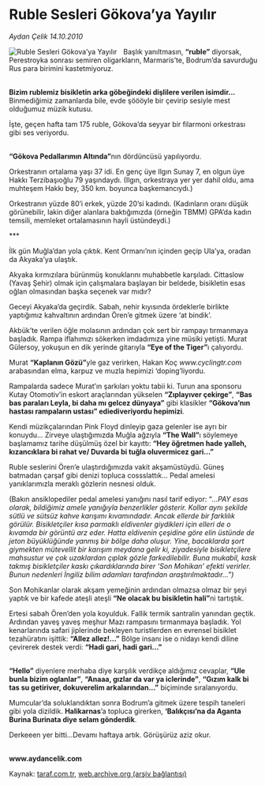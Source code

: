 # Ruble Sesleri Gökova’ya Yayılır

*Aydan Çelik 14.10.2010*

<div class="yazi"><img align="left" alt="Ruble Sesleri Gökova’ya Yayılır" border="0" src="http://www.taraf.com.tr/fotoraflar/makaleler/ruble-sesleri-gokova-ya-yayilir_6049_orijinal.jpg" style="border-right-width:10px; border-color:#FFFFFF"/><p>Başlık yanıltmasın, <b>“ruble”</b> diyorsak, Perestroyka sonrası semiren oligarkların, Marmaris’te, Bodrum’da savurduğu Rus para birimini kastetmiyoruz.</p>
<p><b><br/>Bizim rublemiz bisikletin arka göbeğindeki dişlilere verilen isimdir...</b> Binmediğimiz zamanlarda bile, evde şöööyle bir çevirip sesiyle mest olduğumuz müzik kutusu.</p>
<p>İşte, geçen hafta tam 175 ruble, Gökova’da seyyar bir filarmoni orkestrası gibi ses veriyordu. </p>
<p><b><br/>“Gökova Pedallarımın Altında”</b>nın dördüncüsü yapılıyordu.</p>
<p>Orkestranın ortalama yaşı 37 idi. En genç üye Ilgın Sunay 7, en olgun üye Hakkı Terzibaşıoğlu 79 yaşındaydı. (Ilgın, orkestraya yer yer dahil oldu, ama muhteşem Hakkı bey, 350 km. boyunca başkemancıydı.)</p>
<p>Orkestranın yüzde 80’i erkek, yüzde 20’si kadındı. (Kadınların oranı düşük görünebilir, lakin diğer alanlara baktığımızda (örneğin TBMM) GPA’da kadın temsili, memleket ortalamasının hayli üstündeydi.)          </p>
<p>***</p>
<p>İlk gün Muğla’dan yola çıktık. Kent Ormanı’nın içinden geçip Ula’ya, oradan da Akyaka’ya ulaştık. </p>
<p>Akyaka kırmızılara bürünmüş konuklarını muhabbetle karşıladı. Cittaslow (Yavaş Şehir) olmak için çalışmalara başlayan bir beldede, bisikletin esas oğlan olmasından başka seçenek var mıdır?</p>
<p>Geceyi Akyaka’da geçirdik. Sabah, nehir kıyısında ördeklerle birlikte yaptığımız kahvaltının ardından Ören’e gitmek üzere ‘at bindik’.</p>
<p>Akbük’te verilen öğle molasının ardından çok sert bir rampayı tırmanmaya başladık. Rampa iflahımızı sökerken imdadımıza yine müsiki yetişti. Murat Gülersoy, yokuşun en dik yerinde gitarıyla <b>“Eye of the Tiger”</b>ı çalıyordu. </p>
<p>Murat <b>“Kaplanın Gözü”</b>yle gaz verirken, Hakan Koç <i>www.cyclingtr.com</i> arabasından elma, karpuz ve muzla hepimizi ‘doping’liyordu. </p>
<p>Rampalarda sadece Murat’ın şarkıları yoktu tabii ki. Turun ana sponsoru Kutay Otomotiv’in eskort araçlarından yükselen <b>“Zıplayıver çekirge”</b>, <b>“Bas bas paraları Leyla, bi daha mı gelcez dünyaya”</b> gibi klasikler <b>“Gökova’nın hastası rampaların ustası” ediediveriyordu hepimizi</b>. </p>
<p>Kendi müzikçalarından Pink Floyd dinleyip gaza gelenler ise ayrı bir konuydu... Zirveye ulaştığımızda Muğla ağzıyla <b>“The Wall”</b>ı söylemeye başlamamız tarihe düşülmüş özel bir kayıttı: <b>“Hey öğretmen hade yalleh, kızancıklara bi rahat ve/ Duvarda bi tuğla oluvermicez gari...”</b> </p>
<p>Ruble seslerini Ören’e ulaştırdığımızda vakit akşamüstüydü. Güneş batmadan çarşaf gibi denizi topluca cossslattık... Pedal amelesi yanıklarımızla meraklı gözlerin nesnesi olduk. </p>
<p>(Bakın ansiklopediler pedal amelesi yanığını nasıl tarif ediyor: “<i>...PAY esas olarak, bildiğimiz amele yanığıyla benzerlikler gösterir. Kollar aynı şekilde sütlü ve sütsüz kahve karışımı kıvamındadır. Ancak ellerde bir farklılık görülür. Bisikletçiler kısa parmaklı eldivenler giydikleri için elleri de o kıvamda bir görüntü arz eder. Hatta eldivenin çeşidine göre elin üstünde de jeton büyüklüğünde yanmış bir bölge daha oluşur. Yine, bacaklarda şort giymekten mütevellit bir karışım meydana gelir ki, ziyadesiyle bisikletçilere mahsustur ve çok uzaklardan çıplak gözle farkedilebilir. Buna mukabil, kask takmış bisikletçiler kaskı çıkardıklarında birer ‘Son Mohikan’ efekti verirler. Bunun nedenleri İngiliz bilim adamları tarafından araştırılmaktadır...”)</i></p>
<p>Son Mohikanlar olarak akşam yemeğinin ardından olmazsa olmaz bir şeyi yaptık ve bir kafede ateşli ateşli <b>“Ne olacak bu bisikletin hali”</b>ni tartıştık. </p>
<p>Ertesi sabah Ören’den yola koyulduk. Fallik termik santralin yanından geçtik. Ardından yaveş yaveş meşhur Mazı rampasını tırmanmaya başladık. Yol kenarlarında safari jiplerinde bekleyen turistlerden en evrensel bisiklet tezahüratını işittik: <b>“Allez allez!...”</b> Bölge insanı ise o nidayı kendi diline çevirerek destek verdi: <b>“Hadi gari, hadi gari...”</b> </p>
<p><b><br/>“Hello”</b> diyenlere merhaba diye karşılık verdikçe aldığımız cevaplar, <b>“Ule bunla bizim oglanlar”</b>, <b>“Anaaa, gızlar da var ya iclerinde”</b>, <b>“Gızım kalk bi tas su getiriver, dokuverelim arkalarından...”</b> biçiminde sıralanıyordu.</p>
<p>Mumcular’da soluklandıktan sonra Bodrum’a gitmek üzere tespih taneleri gibi yola dizildik. <b>Halikarnas</b>’a topluca girerken, <b>‘Balıkçısı’na da Aganta Burina Burinata diye selam gönderdik</b>. </p>
<p>Derkeeen yer bitti...Devamı haftaya artık. Görüşürüz aziz okur.</p>
<p><b><br/>www.aydancelik.com</b></p></div>

Kaynak: [taraf.com.tr](http://www.taraf.com.tr:80/aydan-celik/makale-ruble-sesleri-gokova-ya-yayilir.htm), [web.archive.org (arşiv bağlantısı)](http://web.archive.org/web/20101015172317/http://www.taraf.com.tr:80/aydan-celik/makale-ruble-sesleri-gokova-ya-yayilir.htm)
